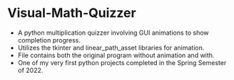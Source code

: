 # Visual-Math-Quizzer
- A python multiplication quizzer involving GUI animations to show completion progress.
- Utilizes the tkinter and linear_path_asset libraries for animation.
- File contains both the original program without animation and with.
- One of my very first python projects completed in the Spring Semester of 2022.
